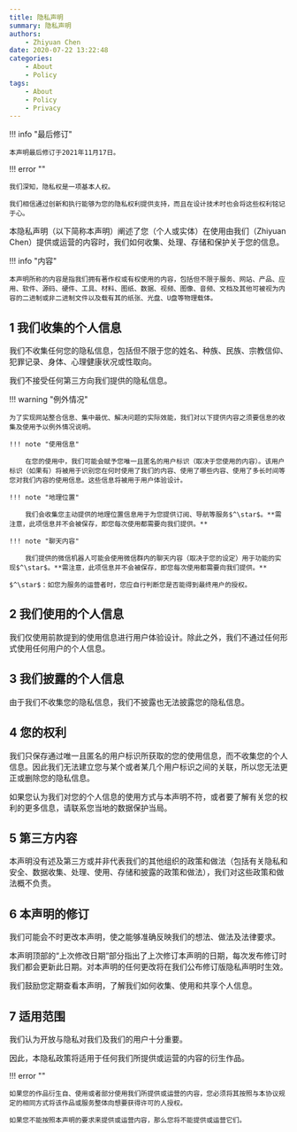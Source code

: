 ```yaml
---
title: 隐私声明
summary: 隐私声明
authors:
    - Zhiyuan Chen
date: 2020-07-22 13:22:48
categories: 
    - About
    - Policy
tags:
    - About
    - Policy
    - Privacy
---
```


!!! info "最后修订"

    本声明最后修订于2021年11月17日。

!!! error ""

    我们深知，隐私权是一项基本人权。

    我们相信通过创新和执行能够为您的隐私权利提供支持，而且在设计技术时也会将这些权利铭记于心。

本隐私声明（以下简称本声明）阐述了您（个人或实体）在使用由我们（Zhiyuan Chen）提供或运营的内容时，我们如何收集、处理、存储和保护关于您的信息。

!!! info "内容"

    本声明所称的内容是指我们拥有著作权或有权使用的内容，包括但不限于服务、网站、产品、应用、软件、源码、硬件、工具、材料、图纸、数据、视频、图像、音频、文档及其他可被视为内容的二进制或非二进制文件以及载有其的纸张、光盘、U盘等物理载体。

## 1 我们收集的个人信息

我们不收集任何您的隐私信息，包括但不限于您的姓名、种族、民族、宗教信仰、犯罪记录、身体、心理健康状况或性取向。

我们不接受任何第三方向我们提供的隐私信息。

!!! warning "例外情况"

    为了实现网站整合信息、集中最优、解决问题的实际效能，我们对以下提供内容之须要信息的收集及使用予以例外情况说明。

    !!! note "使用信息"

        在您的使用中，我们可能会赋予您唯一且匿名的用户标识（取决于您使用的内容）。该用户标识（如果有）将被用于识别您在何时使用了我们的内容、使用了哪些内容、使用了多长时间等您对我们内容的使用信息。这些信息将被用于用户体验设计。

    !!! note "地理位置"

        我们会收集您主动提供的地理位置信息用于为您提供订阅、导航等服务$^\star$。**需注意，此项信息并不会被保存，即您每次使用都需要向我们提供。**

    !!! note "聊天内容"

        我们提供的微信机器人可能会使用微信群内的聊天内容（取决于您的设定）用于功能的实现$^\star$。**需注意，此项信息并不会被保存，即您每次使用都需要向我们提供。**

    $^\star$：如您为服务的运营者时，您应自行判断您是否能得到最终用户的授权。

## 2 我们使用的个人信息

我们仅使用前款提到的使用信息进行用户体验设计。除此之外，我们不通过任何形式使用任何用户的个人信息。

## 3 我们披露的个人信息

由于我们不收集您的隐私信息，我们不披露也无法披露您的隐私信息。

## 4 您的权利

我们只保存通过唯一且匿名的用户标识所获取的您的使用信息，而不收集您的个人信息。因此我们无法建立您与某个或者某几个用户标识之间的关联，所以您无法更正或删除您的隐私信息。

如果您认为我们对您的个人信息的使用方式与本声明不符，或者要了解有关您的权利的更多信息，请联系您当地的数据保护当局。

## 5 第三方内容

本声明没有述及第三方或并非代表我们的其他组织的政策和做法（包括有关隐私和安全、数据收集、处理、使用、存储和披露的政策和做法），我们对这些政策和做法概不负责。

## 6 本声明的修订

我们可能会不时更改本声明，使之能够准确反映我们的想法、做法及法律要求。

本声明顶部的“上次修改日期”部分指出了上次修订本声明的日期，每次发布修订时我们都会更新此日期。对本声明的任何更改将在我们公布修订版隐私声明时生效。

我们鼓励您定期查看本声明，了解我们如何收集、使用和共享个人信息。

## 7 适用范围

我们认为开放与隐私对我们及我们的用户十分重要。

因此，本隐私政策将适用于任何我们所提供或运营的内容的衍生作品。

!!! error ""

    如果您的作品衍生自、使用或者部分使用我们所提供或运营的内容，您必须将其按照与本协议规定的相同方式将该作品或服务整体向想要获得许可的人授权。

    如果您不能按照本声明的要求来提供或运营内容，那么您将不能提供或运营它们。
